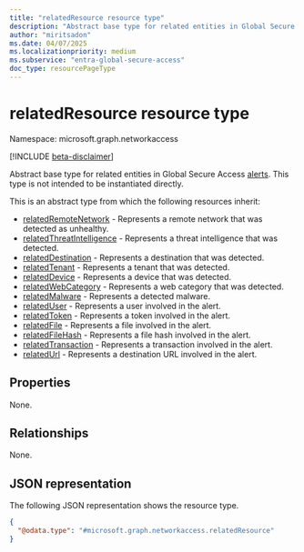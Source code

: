```yaml
---
title: "relatedResource resource type"
description: "Abstract base type for related entities in Global Secure Access alerts."
author: "miritsadon"
ms.date: 04/07/2025
ms.localizationpriority: medium
ms.subservice: "entra-global-secure-access"
doc_type: resourcePageType
---
```


# relatedResource resource type

Namespace: microsoft.graph.networkaccess

[!INCLUDE [beta-disclaimer](../../includes/beta-disclaimer.md)]

Abstract base type for related entities in Global Secure Access [alerts](../resources/networkaccess-alert.md). This type is not intended to be instantiated directly.

This is an abstract type from which the following resources inherit:

- [relatedRemoteNetwork](networkaccess-relatedremotenetwork.md) - Represents a remote network that was detected as unhealthy.
- [relatedThreatIntelligence](networkaccess-relatedthreatintelligence.md) - Represents a threat intelligence that was detected.
- [relatedDestination](networkaccess-relateddestination.md) - Represents a destination that was detected.
- [relatedTenant](networkaccess-relatedtenant.md) - Represents a tenant that was detected.
- [relatedDevice](networkaccess-relateddevice.md) - Represents a device that was detected.
- [relatedWebCategory](networkaccess-relatedwebcategory.md) - Represents a web category that was detected.
- [relatedMalware](networkaccess-relatedmalware.md) - Represents a detected malware.
- [relatedUser](networkaccess-relateduser.md) - Represents a user involved in the alert.
- [relatedToken](networkaccess-relatedtoken.md) - Represents a token involved in the alert.
- [relatedFile](networkaccess-relatedfile.md) - Represents a file involved in the alert.
- [relatedFileHash](networkaccess-relatedfilehash.md) - Represents a file hash involved in the alert.
- [relatedTransaction](networkaccess-relatedtransaction.md) - Represents a transaction involved in the alert.
- [relatedUrl](networkaccess-relatedurl.md) - Represents a destination URL involved in the alert.

## Properties
None.

## Relationships
None.

## JSON representation
The following JSON representation shows the resource type.
<!-- {
  "blockType": "resource",
  "@odata.type": "microsoft.graph.networkaccess.relatedResource"
}
-->
``` json
{
  "@odata.type": "#microsoft.graph.networkaccess.relatedResource"
}
```
